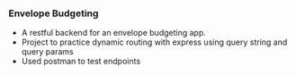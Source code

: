 ### Envelope Budgeting ###
- A restful backend for an envelope budgeting app.
- Project to practice dynamic routing with express using query string and query params
- Used postman to test endpoints